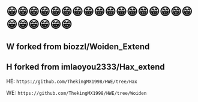 # 😁😁😁😁😁😁😁😁😁😁😁😁😁😁😁😁😁😁😁😁😁😁😁
##  W forked from biozzl/Woiden_Extend

##  H forked from imlaoyou2333/Hax_extend

HE: `https://github.com/ThekingMX1998/HWE/tree/Hax`

WE: `https://github.com/ThekingMX1998/HWE/tree/Woiden`
